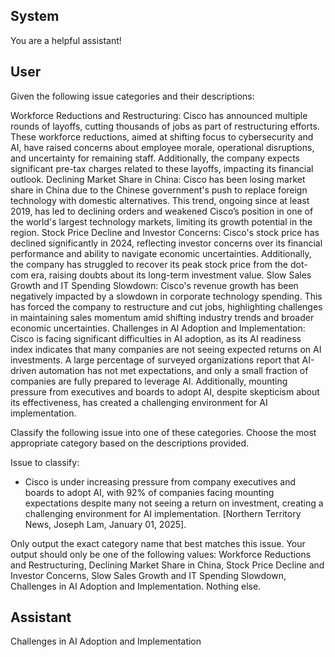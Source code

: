 ## System

You are a helpful assistant!

## User


Given the following issue categories and their descriptions:

Workforce Reductions and Restructuring: Cisco has announced multiple rounds of layoffs, cutting thousands of jobs as part of restructuring efforts. These workforce reductions, aimed at shifting focus to cybersecurity and AI, have raised concerns about employee morale, operational disruptions, and uncertainty for remaining staff. Additionally, the company expects significant pre-tax charges related to these layoffs, impacting its financial outlook.
Declining Market Share in China: Cisco has been losing market share in China due to the Chinese government's push to replace foreign technology with domestic alternatives. This trend, ongoing since at least 2019, has led to declining orders and weakened Cisco’s position in one of the world's largest technology markets, limiting its growth potential in the region.
Stock Price Decline and Investor Concerns: Cisco's stock price has declined significantly in 2024, reflecting investor concerns over its financial performance and ability to navigate economic uncertainties. Additionally, the company has struggled to recover its peak stock price from the dot-com era, raising doubts about its long-term investment value.
Slow Sales Growth and IT Spending Slowdown: Cisco's revenue growth has been negatively impacted by a slowdown in corporate technology spending. This has forced the company to restructure and cut jobs, highlighting challenges in maintaining sales momentum amid shifting industry trends and broader economic uncertainties.
Challenges in AI Adoption and Implementation: Cisco is facing significant difficulties in AI adoption, as its AI readiness index indicates that many companies are not seeing expected returns on AI investments. A large percentage of surveyed organizations report that AI-driven automation has not met expectations, and only a small fraction of companies are fully prepared to leverage AI. Additionally, mounting pressure from executives and boards to adopt AI, despite skepticism about its effectiveness, has created a challenging environment for AI implementation.

Classify the following issue into one of these categories. Choose the most appropriate category based on the descriptions provided.

Issue to classify:
- Cisco is under increasing pressure from company executives and boards to adopt AI, with 92% of companies facing mounting expectations despite many not seeing a return on investment, creating a challenging environment for AI implementation. [Northern Territory News, Joseph Lam, January 01, 2025].

Only output the exact category name that best matches this issue. Your output should only be one of the following values: Workforce Reductions and Restructuring, Declining Market Share in China, Stock Price Decline and Investor Concerns, Slow Sales Growth and IT Spending Slowdown, Challenges in AI Adoption and Implementation. Nothing else.
                

## Assistant

Challenges in AI Adoption and Implementation

